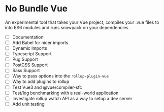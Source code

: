 # No Bundle Vue

An experimental tool that takes your Vue project, compiles your .vue files to into ES6 modules and runs snowpack on your dependencies.

- [ ] Documentation
- [ ] Add Babel for nicer imports
- [ ] Dynamic Imports
- [ ] Typescript Support
- [ ] Pug Support
- [ ] PostCSS Support
- [ ] Sass Support
- [ ] Way to pass options into the `rollup-plugin-vue`
- [ ] Way to add plugins to rollup
- [ ] Test Vue3 and @vue/compiler-sfc
- [ ] Test/log benchmarking with a real-world application
- [ ] Investigate rollup watch API as a way to setup a dev server
- [ ] Add unit testing
